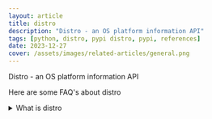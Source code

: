 ```yaml
---
layout: article
title: distro
description: "Distro - an OS platform information API"
tags: [python, distro, pypi distro, pypi, references]
date: 2023-12-27
cover: /assets/images/related-articles/general.png
---
```


Distro - an OS platform information API

Here are some FAQ's about distro
<details>
<summary>What is distro</summary>
Distro - an OS platform information API
</details>
